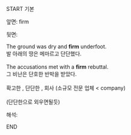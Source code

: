 START
기본

앞면:
firm


뒷면:
<div>The ground was dry and <strong>firm</strong> underfoot. </div><div><div>발 아래의 땅은 메마르고 단단했다.</div></div><br><div>The accusations met with a <strong>firm</strong> rebuttal. </div><div><div>그 비난은 단호한 반박을 받았다.</div></div><br>확고한 , 단단한 , 회사 (소규모 전문 업체 &lt; company)<br><br>(단단한으로 외우면될듯)


해석:

END